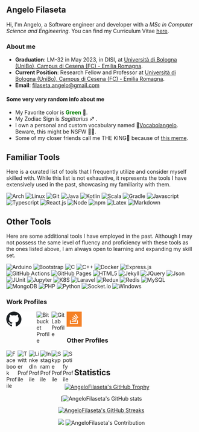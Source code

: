 ## Angelo Filaseta

Hi, I'm Angelo, a Software engineer and developer with a _MSc in Computer Science and Engineering_. You can find my Curriculum Vitae [here](https://github.com/AngeloFilaseta/curriculum-vitae/releases/latest/download/cv-angelo-filaseta.pdf).

### About me

- __Graduation__: LM-32 in May 2023, in DISI, at [Università di Bologna (UniBo), Campus di Cesena (FC) - Emilia Romagna](https://corsi.unibo.it/magistrale/IngegneriaScienzeInformatiche).
- __Current Position__: Research Fellow and Professor at [Università di Bologna (UniBo), Campus di Cesena (FC) - Emilia Romagna](https://www.unibo.it/sitoweb/angelo.filaseta2/).
- __Email__: [filaseta.angelo@gmail.com](mailto:filaseta.angelo@gmail.com)

#### Some very very random info about me

- My Favorite color is <span style="color:green">__Green__</span> :seedling:.
- My Zodiac Sign is _Sagittarius_ :sagittarius: .
- I own a personal and custom vocabulary named :closed_book:[Vocabolangelo](www.vocabolangelo.org). Beware, this might be NSFW :eyes::underage:.
- Some of my closer friends call me THE KING:crown: because of [this meme](https://scontent.fflr2-1.fna.fbcdn.net/v/t1.6435-9/44213897_2222793941329145_2858421681767055360_n.jpg?stp=cp0_dst-jpg_e15_q65_s320x320&_nc_cat=104&ccb=1-7&_nc_sid=110474&_nc_ohc=2s2X1beA9bYAX9dbiTb&_nc_ht=scontent.fflr2-1.fna&oh=00_AfBRSPs9jV4Y7_MIODRhuSGY1tBeU3N2A7xs0Uj1OPZB4A&oe=64D61169).

## Familiar Tools

Here is a curated list of tools that I frequently utilize and consider myself skilled with. While this list is not exhaustive, it represents the tools I have extensively used in the past, showcasing my familiarity with them.

![Arch](https://img.shields.io/badge/Arch_Linux-1793D1?style=for-the-badge&logo=arch-linux&logoColor=white)
![Linux](https://img.shields.io/badge/Linux-FCC624?style=for-the-badge&logo=linux&logoColor=black)
![Git](https://img.shields.io/badge/GIT-E44C30?style=for-the-badge&logo=git&logoColor=white)
![Java](https://img.shields.io/badge/java-%23ED8B00.svg?style=for-the-badge&logo=openjdk&logoColor=white)
![Kotlin](https://img.shields.io/badge/Kotlin-0095D5?&style=for-the-badge&logo=kotlin&logoColor=white)
![Scala](https://img.shields.io/badge/Scala-DC322F?style=for-the-badge&logo=scala&logoColor=white)
![Gradle](https://img.shields.io/badge/gradle-02303A?style=for-the-badge&logo=gradle&logoColor=white)
![Javascript](https://img.shields.io/badge/JavaScript-323330?style=for-the-badge&logo=javascript&logoColor=F7DF1E)
![Typescript](https://img.shields.io/badge/TypeScript-007ACC?style=for-the-badge&logo=typescript&logoColor=white)
![React.js](https://img.shields.io/badge/React-20232A?style=for-the-badge&logo=react&logoColor=61DAFB)
![Node](https://img.shields.io/badge/Node.js-339933?style=for-the-badge&logo=nodedotjs&logoColor=white)
![npm](https://img.shields.io/badge/npm-CB3837?style=for-the-badge&logo=npm&logoColor=white)
![Latex](https://img.shields.io/badge/LaTeX-47A141?style=for-the-badge&logo=LaTeX&logoColor=white)
![Markdown](https://img.shields.io/badge/Markdown-000000?style=for-the-badge&logo=markdown&logoColor=white)

## Other Tools
Here are some additional tools I have employed in the past. Although I may not possess the same level of fluency and proficiency with these tools as the ones listed above, I am always open to learning and expanding my skill set.


![Arduino](https://img.shields.io/badge/Arduino-00979D?style=for-the-badge&logo=Arduino&logoColor=white)
![Bootstrap](https://img.shields.io/badge/Bootstrap-563D7C?style=for-the-badge&logo=bootstrap&logoColor=white)
![C](https://img.shields.io/badge/C-00599C?style=for-the-badge&logo=c&logoColor=white)
![C++](https://img.shields.io/badge/C%2B%2B-00599C?style=for-the-badge&logo=c%2B%2B&logoColor=white)
![Docker](https://img.shields.io/badge/Docker-2CA5E0?style=for-the-badge&logo=docker&logoColor=white)
![Express.js](https://img.shields.io/badge/Express.js-000000?style=for-the-badge&logo=express&logoColor=white)
![GitHub Actions](https://img.shields.io/badge/GitHub_Actions-2088FF?style=for-the-badge&logo=github-actions&logoColor=white)
![GitHub Pages](https://img.shields.io/badge/GitHub%20Pages-222222?style=for-the-badge&logo=GitHub%20Pages&logoColor=white)
![HTML5](https://img.shields.io/badge/HTML5-E34F26?style=for-the-badge&logo=html5&logoColor=white)
![Jekyll](https://img.shields.io/badge/Jekyll-CC0000?style=for-the-badge&logo=Jekyll&logoColor=white)
![JQuery](https://img.shields.io/badge/jQuery-0769AD?style=for-the-badge&logo=jquery&logoColor=white)
![Json](https://img.shields.io/badge/json-5E5C5C?style=for-the-badge&logo=json&logoColor=white)
![JUnit](https://img.shields.io/badge/Junit5-25A162?style=for-the-badge&logo=junit5&logoColor=white)
![Jupyter](https://img.shields.io/badge/Jupyter-F37626.svg?&style=for-the-badge&logo=Jupyter&logoColor=white)
![K8S](https://img.shields.io/badge/kubernetes-326ce5.svg?&style=for-the-badge&logo=kubernetes&logoColor=white)
![Laravel](https://img.shields.io/badge/Laravel-FF2D20?style=for-the-badge&logo=laravel&logoColor=white)
![Redux](https://img.shields.io/badge/Redux-593D88?style=for-the-badge&logo=redux&logoColor=white)
![Redis](https://img.shields.io/badge/redis-%23DD0031.svg?&style=for-the-badge&logo=redis&logoColor=white)
![MySQL](https://img.shields.io/badge/MySQL-005C84?style=for-the-badge&logo=mysql&logoColor=white)
![MongoDB](https://img.shields.io/badge/MongoDB-4EA94B?style=for-the-badge&logo=mongodb&logoColor=white)
![PHP](https://img.shields.io/badge/PHP-777BB4?style=for-the-badge&logo=php&logoColor=white)
![Python](https://img.shields.io/badge/Python-FFD43B?style=for-the-badge&logo=python&logoColor=blue)
![Socket.io](https://img.shields.io/badge/Socket.io-010101?&style=for-the-badge&logo=Socket.io&logoColor=white)
![Windows](https://img.shields.io/badge/Windows-0078D6?style=for-the-badge&logo=windows&logoColor=white)

### Work Profiles

<a href="https://github.com/AngeloFilaseta/#gh-light-mode-only">
    <img align="left" width="40px" alt="GitHub Profile" src="/.github/images/gh-black.svg"/>
</a>

<a href="https://github.com/AngeloFilaseta/#gh-dark-mode-only">
    <img align="left" width="40px" alt="GitHub Profile" src="/.github/images/gh-white.svg"/>
</a>

[<img align="left" width="40px" alt="Bitbucket Profile" src="https://cdn.jsdelivr.net/gh/devicons/devicon/icons/bitbucket/bitbucket-original.svg"/>](https://bitbucket.org/AngeloFilaseta/)

[<img align="left" width="40px" alt="GitLab Profile" src="https://cdn.jsdelivr.net/gh/devicons/devicon/icons/gitlab/gitlab-original.svg"/>](https://gitlab.com/angelo.filaseta)

[<img width="40px" alt="StackOverflow Profile" src="https://raw.githubusercontent.com/edent/SuperTinyIcons/9f13284dfaa5ec877e42fff53f0bc6ba6ff82953/images/svg/stackoverflow.svg"/>](https://stackoverflow.com/users/16766145/angelofilaseta)
<br/>

### Other Profiles
[<img align="left" alt="Facebook Profile" width="30px" src="https://cdn.jsdelivr.net/gh/devicons/devicon/icons/facebook/facebook-original.svg"/>](https://www.facebook.com/angelo.filaseta/)
[<img align="left" alt="Twitter Profile" width="30px" src="https://cdn.jsdelivr.net/gh/devicons/devicon/icons/twitter/twitter-original.svg"/>](https://twitter.com/angelo_filaseta)
[<img align="left" alt="LinkedIn Profile" width="30px" src="https://cdn.jsdelivr.net/gh/devicons/devicon/icons/linkedin/linkedin-original.svg"/>](https://www.linkedin.com/in/angelofilaseta)
[<img align="left" alt="Instagram Profile" width="30px" src="https://upload.wikimedia.org/wikipedia/commons/9/96/Instagram.svg" />](https://www.instagram.com/angelo.filaseta)
[<img align="left" alt="Skype Profile" width="30px" src="https://upload.wikimedia.org/wikipedia/commons/6/60/Skype_logo_%282019%E2%80%93present%29.svg"/>](https://join.skype.com/invite/iRFhATZSh58Q)
[<img align="left" alt="Spotify Profile" width="30px"
src="https://upload.wikimedia.org/wikipedia/commons/1/19/Spotify_logo_without_text.svg"/>](https://open.spotify.com/user/052dn7tjl8haesbwolunk8bg0)

<br/>

## Statistics


<div align="center">

 [![AngeloFilaseta's GitHub Trophy](https://github-profile-trophy.vercel.app/?username=AngeloFilaseta&theme=onestar&row=2&column=3&rank=-C)](https://github.com/ryo-ma/github-profile-trophy)

[![AngeloFilaseta's GitHub stats](https://github-readme-stats-git-masterrstaa-rickstaa.vercel.app/api?username=AngeloFilaseta&theme=merko)

[![AngeloFilaseta's GitHub Streaks](https://github-readme-streak-stats.herokuapp.com/?user=AngeloFilaseta&theme=merko)](https://github.com/DenverCoder1/github-readme-streak-stats)

![](https://github-profile-summary-cards.vercel.app/api/cards/profile-details?username=AngeloFilaseta&theme=nord_dark)
![AngeloFilaseta's Contribution](https://github-readme-activity-graph.cyclic.app/graph?username=AngeloFilaseta&theme=vue)
</div>
